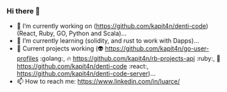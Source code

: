 ### Hi there 👋

- 🔭 I’m currently working on (https://github.com/kapit4n/denti-code) (React, Ruby, GO, Python and Scala)...
- 🌱 I’m currently learning (solidity, and rust to work with Dapps)...
- 🌱 Current projects working (:alien: https://github.com/kapit4n/go-user-profiles :golang:, :fire: https://github.com/kapit4n/rb-projects-api :ruby:, :baby: https://github.com/kapit4n/denti-code :react:, https://github.com/kapit4n/denti-code-server)... 
- 📫 How to reach me: https://www.linkedin.com/in/luarce/

<!--
**kapit4n/kapit4n** is a ✨ _special_ ✨ repository because its `README.md` (this file) appears on your GitHub profile.

Here are some ideas to get you started:

- 🔭 I’m currently working on ...
- 🌱 I’m currently learning ...
- 👯 I’m looking to collaborate on ...
- 🤔 I’m looking for help with ...
- 💬 Ask me about ...
- 📫 How to reach me: ...
- 😄 Pronouns: ...
- ⚡ Fun fact: ...
-->

